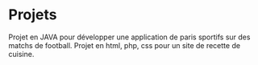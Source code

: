 # Projets
Projet en JAVA pour développer une application de paris sportifs sur des matchs de football. Projet en html, php, css pour un site de recette de cuisine.
